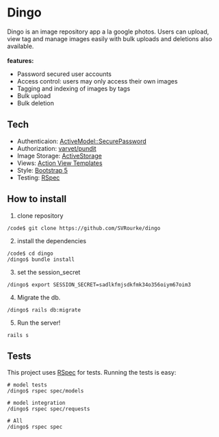 # Dingo

Dingo is an image repository app a la google photos. Users can upload, view tag and manage images easily with bulk uploads and deletions also available.
<br>  
**features:**

- Password secured user accounts
- Access control: users may only access their own images
- Tagging and indexing of images by tags
- Bulk upload
- Bulk deletion

## Tech

- Authenticaion: [ActiveModel::SecurePassword](https://api.rubyonrails.org/classes/ActiveModel/SecurePassword/ClassMethods.html)
- Authorization: [varvet/pundit](https://github.com/varvet/pundit)
- Image Storage: [ActiveStorage](https://edgeguides.rubyonrails.org/active_storage_overview.html)
- Views: [Action View Templates](https://api.rubyonrails.org/classes/ActionView/Template.html)
- Style: [Bootstrap 5](https://getbootstrap.com/docs/5.0/getting-started/introduction/)
- Testing: [RSpec](https://rspec.info/)

## How to install

1. clone repository

```
/code$ git clone https://github.com/SVRourke/dingo
```

2. install the dependencies

```
/code$ cd dingo
/dingo$ bundle install
```

3. set the session_secret

```
/dingo$ export SESSION_SECRET=sadlkfmjsdkfmk34o356oiym67oim3
```

4. Migrate the db.

```
/dingo$ rails db:migrate
```

5. Run the server!

```
rails s
```

## Tests

This project uses [RSpec]() for tests. Running the tests is easy:

```
# model tests
/dingo$ rspec spec/models

# model integration
/dingo$ rspec spec/requests

# All
/dingo$ rspec spec
```
